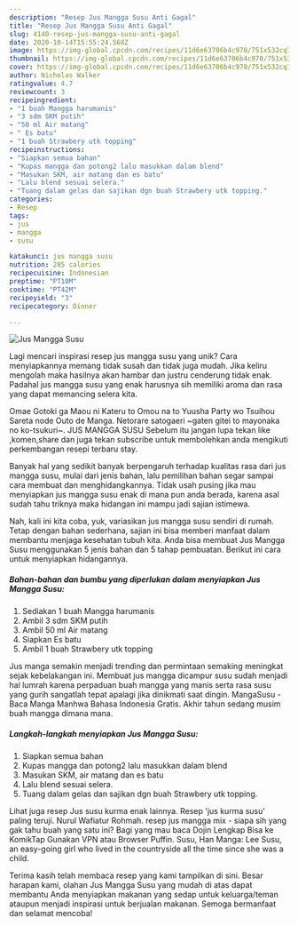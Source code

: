 ```yaml
---
description: "Resep Jus Mangga Susu Anti Gagal"
title: "Resep Jus Mangga Susu Anti Gagal"
slug: 4140-resep-jus-mangga-susu-anti-gagal
date: 2020-10-14T15:55:24.568Z
image: https://img-global.cpcdn.com/recipes/11d6e63706b4c970/751x532cq70/jus-mangga-susu-foto-resep-utama.jpg
thumbnail: https://img-global.cpcdn.com/recipes/11d6e63706b4c970/751x532cq70/jus-mangga-susu-foto-resep-utama.jpg
cover: https://img-global.cpcdn.com/recipes/11d6e63706b4c970/751x532cq70/jus-mangga-susu-foto-resep-utama.jpg
author: Nicholas Walker
ratingvalue: 4.7
reviewcount: 3
recipeingredient:
- "1 buah Mangga harumanis"
- "3 sdm SKM putih"
- "50 ml Air matang"
- " Es batu"
- "1 buah Strawbery utk topping"
recipeinstructions:
- "Siapkan semua bahan"
- "Kupas mangga dan potong2 lalu masukkan dalam blend"
- "Masukan SKM, air matang dan es batu"
- "Lalu blend sesuai selera."
- "Tuang dalam gelas dan sajikan dgn buah Strawbery utk topping."
categories:
- Resep
tags:
- jus
- mangga
- susu

katakunci: jus mangga susu 
nutrition: 285 calories
recipecuisine: Indonesian
preptime: "PT10M"
cooktime: "PT42M"
recipeyield: "3"
recipecategory: Dinner

---
```



![Jus Mangga Susu](https://img-global.cpcdn.com/recipes/11d6e63706b4c970/751x532cq70/jus-mangga-susu-foto-resep-utama.jpg)

Lagi mencari inspirasi resep jus mangga susu yang unik? Cara menyiapkannya memang tidak susah dan tidak juga mudah. Jika keliru mengolah maka hasilnya akan hambar dan justru cenderung tidak enak. Padahal jus mangga susu yang enak harusnya sih memiliki aroma dan rasa yang dapat memancing selera kita.

Omae Gotoki ga Maou ni Kateru to Omou na to Yuusha Party wo Tsuihou Sareta node Outo de Manga. Netorare satogaeri ~gaten gitei to mayonaka no ko-tsukuri~. JUS MANGGA SUSU Sebelum itu jangan lupa tekan like ,komen,share dan juga tekan subscribe untuk membolehkan anda mengikuti perkembangan resepi terbaru stay.

Banyak hal yang sedikit banyak berpengaruh terhadap kualitas rasa dari jus mangga susu, mulai dari jenis bahan, lalu pemilihan bahan segar sampai cara membuat dan menghidangkannya. Tidak usah pusing jika mau menyiapkan jus mangga susu enak di mana pun anda berada, karena asal sudah tahu triknya maka hidangan ini mampu jadi sajian istimewa.


Nah, kali ini kita coba, yuk, variasikan jus mangga susu sendiri di rumah. Tetap dengan bahan sederhana, sajian ini bisa memberi manfaat dalam membantu menjaga kesehatan tubuh kita. Anda bisa membuat Jus Mangga Susu menggunakan 5 jenis bahan dan 5 tahap pembuatan. Berikut ini cara untuk menyiapkan hidangannya.

<!--inarticleads1-->

##### Bahan-bahan dan bumbu yang diperlukan dalam menyiapkan Jus Mangga Susu:

1. Sediakan 1 buah Mangga harumanis
1. Ambil 3 sdm SKM putih
1. Ambil 50 ml Air matang
1. Siapkan  Es batu
1. Ambil 1 buah Strawbery utk topping


Jus manga semakin menjadi trending dan permintaan semaking meningkat sejak kebelakangan ini. Membuat jus mangga dicampur susu sudah menjadi hal lumrah karena perpaduan buah mangga yang manis serta rasa susu yang gurih sangatlah tepat apalagi jika dinikmati saat dingin. MangaSusu - Baca Manga Manhwa Bahasa Indonesia Gratis. Akhir tahun sedang musim buah mangga dimana mana. 

<!--inarticleads2-->

##### Langkah-langkah menyiapkan Jus Mangga Susu:

1. Siapkan semua bahan
1. Kupas mangga dan potong2 lalu masukkan dalam blend
1. Masukan SKM, air matang dan es batu
1. Lalu blend sesuai selera.
1. Tuang dalam gelas dan sajikan dgn buah Strawbery utk topping.


Lihat juga resep Jus susu kurma enak lainnya. Resep &#39;jus kurma susu&#39; paling teruji. Nurul Wafiatur Rohmah. resep jus mangga mix - siapa sih yang gak tahu buah yang satu ini? Bagi yang mau baca Dojin Lengkap Bisa ke KomikTap Gunakan VPN atau Browser Puffin. Susu, Han Manga: Lee Susu, an easy-going girl who lived in the countryside all the time since she was a child. 

Terima kasih telah membaca resep yang kami tampilkan di sini. Besar harapan kami, olahan Jus Mangga Susu yang mudah di atas dapat membantu Anda menyiapkan makanan yang sedap untuk keluarga/teman ataupun menjadi inspirasi untuk berjualan makanan. Semoga bermanfaat dan selamat mencoba!
